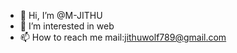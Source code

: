 - 👋 Hi, I’m @M-JITHU
- 👀 I’m interested in web
- 📫 How to reach me mail:jithuwolf789@gmail.com

<!---
M-JITHU/M-JITHU is a ✨ special ✨ repository because its `README.md` (this file) appears on your GitHub profile.
You can click the Preview link to take a look at your changes.
--->
